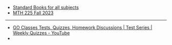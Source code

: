 
- [Standard Books for all subjects](https://www.mediafire.com/folder/gp6z7khjzyl8d/gate_materials?fbclid=IwAR0ezzTYvJdobF2hXtr3xVNZpZOFtw96yHAywR2_j9BOKGe1mBNSgVUcsvw#gp6z7khjzyl8d)
- [MTH 225 Fall 2023](https://publish.obsidian.md/mth225/START+HERE)


---

- [GO Classes Tests, Quizzes, Homework Discussions | Test Series | Weekly Quizzes - YouTube](https://www.youtube.com/playlist?list=PLIPZ2_p3RNHjUd2BHqInF3wwZ5kF4Yk6h)
- 
